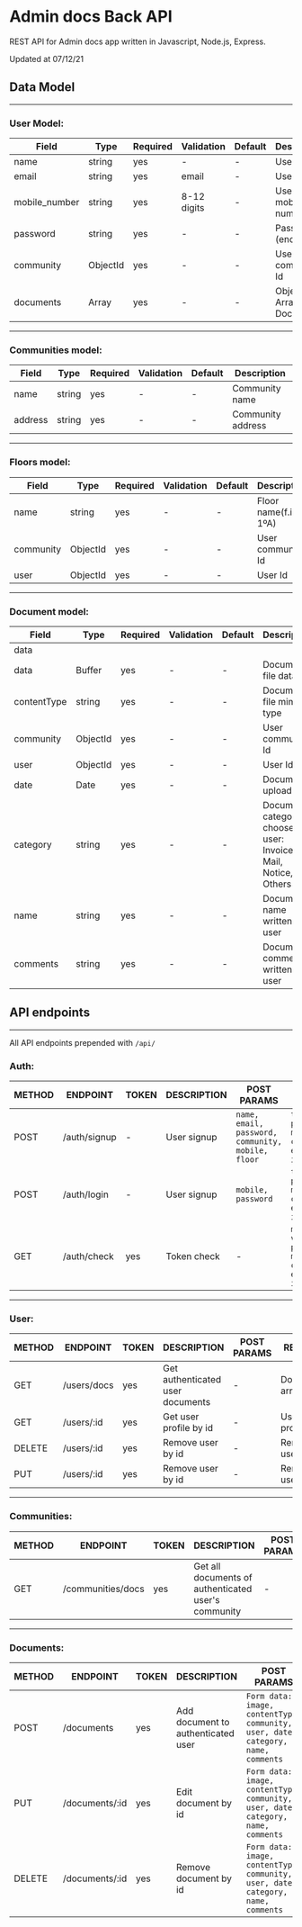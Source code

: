 # Admin docs Back API

REST API for Admin docs app written in Javascript, Node.js, Express.

Updated at 07/12/21

## Data Model

---

### **User Model:**

| Field         | Type     | Required | Validation  | Default | Description                      |
| ------------- | -------- | -------- | ----------- | ------- | -------------------------------- |
| name          | string   | yes      | -           | -       | User name                        |
| email         | string   | yes      | email       | -       | User email                       |
| mobile_number | string   | yes      | 8-12 digits | -       | User mobile number               |
| password      | string   | yes      | -           | -       | Password (encrypted)             |
| community     | ObjectId | yes      | -           | -       | User community Id                |
| documents     | Array    | yes      | -           | -       | ObjectId: Array - ref: Documents |

---

### **Communities model:**

| Field   | Type   | Required | Validation | Default | Description       |
| ------- | ------ | -------- | ---------- | ------- | ----------------- |
| name    | string | yes      | -          | -       | Community name    |
| address | string | yes      | -          | -       | Community address |

---

### **Floors model:**

| Field     | Type     | Required | Validation | Default | Description           |
| --------- | -------- | -------- | ---------- | ------- | --------------------- |
| name      | string   | yes      | -          | -       | Floor name(f.i.: 1ºA) |
| community | ObjectId | yes      | -          | -       | User community Id     |
| user      | ObjectId | yes      | -          | -       | User Id               |

---

### **Document model:**

| Field       | Type     | Required | Validation | Default | Description                                                     |
| ----------- | -------- | -------- | ---------- | ------- | --------------------------------------------------------------- |
| data        |
| data        | Buffer   | yes      | -          | -       | Document file data                                              |
| contentType | string   | yes      | -          | -       | Document file mime type                                         |
| community   | ObjectId | yes      | -          | -       | User community Id                                               |
| user        | ObjectId | yes      | -          | -       | User Id                                                         |
| date        | Date     | yes      | -          | -       | Document upload date                                            |
| category    | string   | yes      | -          | -       | Document category choose by user: Invoice, Mail, Notice, Others |
| name        | string   | yes      | -          | -       | Document name written by user                                   |
| comments    | string   | yes      | -          | -       | Document comments written by user                               |

## API endpoints

---

All API endpoints prepended with `/api/`

### **Auth:**

| METHOD | ENDPOINT     | TOKEN | DESCRIPTION | POST PARAMS                                       | RETURNS                                                                                 |
| ------ | ------------ | ----- | ----------- | ------------------------------------------------- | --------------------------------------------------------------------------------------- |
| POST   | /auth/signup | -     | User signup | `name, email, password, community, mobile, floor` | `token; user profile: mobile_number, community, email, name, id, floor`                 |
| POST   | /auth/login  | -     | User signup | `mobile, password`                                | `token; user profile: mobile_number, community, email, name, id, floor`                 |
| GET    | /auth/check  | yes   | Token check | -                                                 | `msg: 'Token is valid'; user profile: mobile_number, community, email, name, id, floor` |

---

### **User:**

| METHOD | ENDPOINT    | TOKEN | DESCRIPTION                      | POST PARAMS | RETURNS              |
| ------ | ----------- | ----- | -------------------------------- | ----------- | -------------------- |
| GET    | /users/docs | yes   | Get authenticated user documents | -           | Documents array      |
| GET    | /users/:id  | yes   | Get user profile by id           | -           | User profile         |
| DELETE | /users/:id  | yes   | Remove user by id                | -           | Removed user profile |
| PUT    | /users/:id  | yes   | Remove user by id                | -           | Removed user profile |

---

### **Communities:**

| METHOD | ENDPOINT          | TOKEN | DESCRIPTION                                         | POST PARAMS | RETURNS            |
| ------ | ----------------- | ----- | --------------------------------------------------- | ----------- | ------------------ |
| GET    | /communities/docs | yes   | Get all documents of authenticated user's community | -           | Array of documents |

---

### **Documents:**

| METHOD | ENDPOINT       | TOKEN | DESCRIPTION                        | POST PARAMS                                                                      | RETURNS                   |
| ------ | -------------- | ----- | ---------------------------------- | -------------------------------------------------------------------------------- | ------------------------- |
| POST   | /documents     | yes   | Add document to authenticated user | `Form data: image, contentType, community, user, date, category, name, comments` | `msg: 'Document added'`   |
| PUT    | /documents/:id | yes   | Edit document by id                | `Form data: image, contentType, community, user, date, category, name, comments` | `msg: 'Document edited'`  |
| DELETE | /documents/:id | yes   | Remove document by id              | `Form data: image, contentType, community, user, date, category, name, comments` | `msg: 'Document removed'` |
